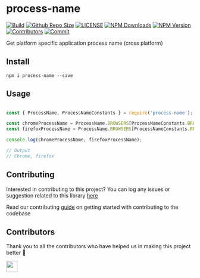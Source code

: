 # process-name
[![Build](https://img.shields.io/travis/com/arshadkazmi42/process-name.svg)](https://travis-ci.com/arshadkazmi42/process-name/)
[![Github Repo Size](https://img.shields.io/github/repo-size/arshadkazmi42/process-name.svg)](https://github.com/arshadkazmi42/process-name)
[![LICENSE](https://img.shields.io/npm/l/process-name.svg)](https://github.com/arshadkazmi42/process-name/blob/master/LICENSE)
[![NPM Downloads](https://img.shields.io/npm/dt/process-name.svg)](https://www.npmjs.com/package/process-name)
[![NPM Version](https://img.shields.io/npm/v/process-name.svg)](https://www.npmjs.com/package/process-name)
[![Contributors](https://img.shields.io/github/contributors/arshadkazmi42/process-name.svg)](https://github.com/arshadkazmi42/process-name/graphs/contributors)
[![Commit](https://img.shields.io/github/last-commit/arshadkazmi42/process-name.svg)](https://github.com/arshadkazmi42/process-name/commits/master)

Get platform specific application process name (cross platform)

## Install

```
npm i process-name --save
```

## Usage

```javascript

const { ProcessName, ProcessNameConstants } = require('process-name');

const chromeProcessName = ProcessName.BROWSERS[ProcessNameConstants.BROWSERS.CHROME][process.platform];
const firefoxProcessName = ProcessName.BROWSERS[ProcessNameConstants.BROWSERS.FIREFOX][process.platform];

console.log(chromeProcessName, firefoxProcessName);

// Output
// Chrome, firefox

```

## Contributing

Interested in contributing to this project?
You can log any issues or suggestion related to this library [here](https://github.com/arshadkazmi42/process-name/issues/new)

Read our contributing [guide](CONTRIBUTING.md) on getting started with contributing to the codebase

## Contributors

Thank you to all the contributors who have helped us in making this project better :raised_hands:

<a href="https://github.com/arshadkazmi42"><img src="https://github.com/arshadkazmi42.png" width="30" /></a>
